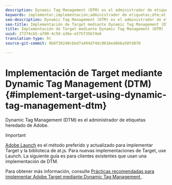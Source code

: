 ```yaml
---
description: Dynamic Tag Management (DTM) es el administrador de etiquetas heredado de Adobe.
keywords: implementar;implementación;administrador de etiquetas;dtm;at.js;dynamic tag management
seo-description: Dynamic Tag Management (DTM) es el administrador de etiquetas heredado de Adobe.
seo-title: Implementación de Target mediante Dynamic Tag Management (DTM)
title: Implementación de Target mediante Dynamic Tag Management (DTM)
uuid: 27374cb5-a700-4c50-a36e-e575f35b74e6
translation-type: ht
source-git-commit: 9b8f39240cbbd7a494d74dc0016ed666a58fd870

---
```



# Implementación de Target mediante Dynamic Tag Management (DTM){#implement-target-using-dynamic-tag-management-dtm}

Dynamic Tag Management (DTM) es el administrador de etiquetas heredado de Adobe.

>[!IMPORTANT]
>
>[Adobe Launch](../../../c-implementing-target/c-implementing-target-for-client-side-web/how-to-deployatjs/cmp-implementing-target-using-adobe-launch.md#topic_5234DDAEB0834333BD6BA1B05892FC25) es el método preferido y actualizado para implementar Target y la biblioteca de at.js. Para nuevas implementaciones de Target, use Launch. La siguiente guía es para clientes existentes que usan una implementación de DTM.

Para obtener más información, consulte [Prácticas recomendadas para implementar Adobe Target mediante Dynamic Tag Management ](https://marketing.adobe.com/resources/help/en_US/dtm/target/).
